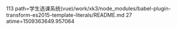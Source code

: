 113 path=学生选课系统(vue)/work/xk3/node_modules/babel-plugin-transform-es2015-template-literals/README.md
27 atime=1509363649.957064
